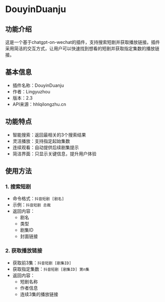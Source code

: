 # DouyinDuanju

## 功能介绍
这是一个基于chatgpt-on-wechat的插件，支持搜索短剧并获取播放链接。插件采用简洁的交互方式，让用户可以快速找到想看的短剧并获取指定集数的播放链接。

## 基本信息
- 插件名称：DouyinDuanju
- 作者：Lingyuzhou
- 版本：2.3
- API来源：hhlqilongzhu.cn

## 功能特点
- 智能搜索：返回最相关的3个搜索结果
- 灵活播放：支持指定起始集数
- 连续观看：自动提供后续剧集提示
- 简洁界面：只显示关键信息，提升用户体验

## 使用方法

### 1. 搜索短剧
- 命令格式：`抖音短剧 [剧名]`
- 示例：`抖音短剧 总裁`
- 返回内容：
  - 剧名
  - 类型
  - 剧集ID
  - 封面链接

### 2. 获取播放链接
- 获取前3集：`抖音短剧 [剧集ID]`
- 获取指定集数：`抖音短剧 [剧集ID] 第n集`
- 返回内容：
  - 短剧名称
  - 作者信息
  - 连续3集的播放链接
